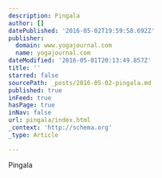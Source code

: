 ```yaml
---
description: Pingala
author: []
datePublished: '2016-05-02T19:59:58.692Z'
publisher:
  domain: www.yogajournal.com
  name: yogajournal.com
dateModified: '2016-05-01T20:13:49.857Z'
title: ''
starred: false
sourcePath: _posts/2016-05-02-pingala.md
published: true
inFeed: true
hasPage: true
inNav: false
url: pingala/index.html
_context: 'http://schema.org'
_type: Article

---
```

Pingala
